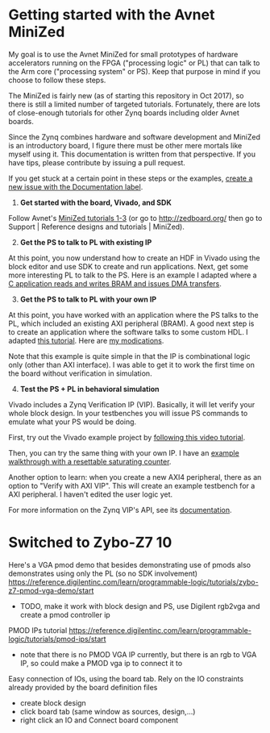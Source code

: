 # Getting started with the Avnet MiniZed

My goal is to use the Avnet MiniZed for small prototypes of hardware accelerators running on the FPGA ("processing logic" or PL) that can talk to the Arm core ("processing system" or PS). Keep that purpose in mind if you choose to follow these steps.

The MiniZed is fairly new (as of starting this repository in Oct 2017), so there is still a limited number of targeted tutorials. Fortunately, there are lots of close-enough tutorials for other Zynq boards including older Avnet boards.

Since the Zynq combines hardware and software development and MiniZed is an introductory board, I figure there must be other mere mortals like myself using it. This documentation is written from that perspective. If you have tips, please contribute by issuing a pull request.

If you get stuck at a certain point in these steps or the examples, [create a new issue with the Documentation label](https://github.com/bmyerz/minized-examples/issues/new).

1. __Get started with the board, Vivado, and SDK__

Follow Avnet's [MiniZed tutorials 1-3](http://zedboard.org/support/design/18891/146) (or go to http://zedboard.org/ then go to Support | Reference designs and tutorials | MiniZed).

2. __Get the PS to talk to PL with existing IP__

At this point, you now understand how to create an HDF in Vivado using the block editor and use SDK to create and run applications. Next, get some more interesting PL to talk to the PS. Here is an example I adapted where a [C application reads and writes BRAM and issues DMA transfers](https://github.com/bmyerz/minized-examples/tree/master/dma).

3. __Get the PS to talk to PL with your own IP__

At this point, you have worked with an application where the PS talks to the PL, which included an existing AXI peripheral (BRAM). A good next step is to create an application where the software talks to some custom HDL. I adapted [this tutorial]( http://www.fpgadeveloper.com/2014/08/creating-a-custom-ip-block-in-vivado.html). Here are [my modications](https://github.com/bmyerz/minized-examples/tree/master/customip).

Note that this example is quite simple in that the IP is combinational logic only (other than AXI interface). I was able to get it to work the first time on the board without verification in simulation.

4. __Test the PS + PL in behavioral simulation__

Vivado includes a Zynq Verification IP (VIP). Basically, it will let verify your whole block design. In your testbenches you will issue PS commands to emulate what your PS would be doing. 

First, try out the Vivado example project by [following this video tutorial](https://www.xilinx.com/video/soc/how-to-use-the-zynq-7000-verification-ip-verify-debug-simulation.html).

Then, you can try the same thing with your own IP. I have an [example walkthrough with a resettable saturating counter](https://github.com/bmyerz/minized-examples/tree/master/axi_counter).

Another option to learn: when you create a new AXI4 peripheral, there as an option to "Verify with AXI VIP". This will create an example testbench for a AXI peripheral. I haven't edited the user logic yet.

For more information on the Zynq VIP's API, see its [documentation](https://www.xilinx.com/support/documentation/ip_documentation/processing_system7_vip/v1_0/ds940-zynq-vip.pdf). 


# Switched to Zybo-Z7 10

Here's a VGA pmod demo that besides demonstrating use of pmods also demonstrates using only the PL (so no SDK involvement)
https://reference.digilentinc.com/learn/programmable-logic/tutorials/zybo-z7-pmod-vga-demo/start
- TODO, make it work with block design and PS, use Digilent rgb2vga and create a pmod controller ip

PMOD IPs tutorial
https://reference.digilentinc.com/learn/programmable-logic/tutorials/pmod-ips/start
 - note that there is no PMOD VGA IP currently, but there is an rgb to VGA IP, so could make a PMOD vga ip to connect it to
 
 Easy connection of IOs, using the board tab. Rely on the IO constraints already provided by the board definition files
 - create block design
 - click board tab (same window as sources, design,...)
 - right click an IO and Connect board component


